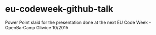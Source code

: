 # eu-codeweek-github-talk
Power Point slaid for the presentation done at the next EU Code Week - OpenBarCamp Gliwice 10/2015
